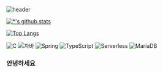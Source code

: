 ![header](https://capsule-render.vercel.app/api?type=wave&color=auto&height=300&section=header&text=미래%20데이터분석가&fontSize=90)

[![*'s github stats](https://github-readme-stats.vercel.app/api?username=Hamhamj)](https://github.com/Hamhamj)



[![Top Langs](https://github-readme-stats.vercel.app/api/top-langs/?username=Hamhamj)](https://github.com/Hamhamj/github-readme-stats)


![C](https://img.shields.io/badge/-C-123456?style=flat-square&logo=C&logoColor=black)
![자바](https://img.shields.io/badge/-자바-007396?style=flat&logo=Java&logoColor=ffffff)
![Spring](https://img.shields.io/badge/-Spring-6DB33F?style=for-the-badge&logo=Spring&logoColor=white)
![TypeScript](https://img.shields.io/badge/-TypeScript-3178C6?style=flat-square&logo=TypeScript&logoColor=white)
![Serverless](https://img.shields.io/badge/-Serverless-FD5750?style=flat-square&logo=Serverless&logoColor=magenta)
![MariaDB](https://img.shields.io/badge/-MariaDB-1F305F?style=flat-square&logo=mariadb&logoColor=white)
​


### 안녕하세요

